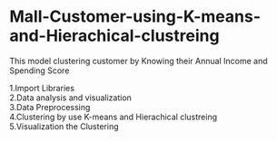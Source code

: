# Mall-Customer-using-K-means-and-Hierachical-clustreing
This model clustering customer by Knowing their Annual Income and Spending Score

1.Import Libraries                                                                                                                                                       
2.Data analysis and visualization                                                                               
3.Data Preprocessing                                                                         
4.Clustering by use K-means and Hierachical clustreing                                                                                                                   
5.Visualization the Clustering
  
